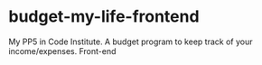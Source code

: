 # budget-my-life-frontend
My PP5 in Code Institute. A budget program to keep track of your income/expenses. Front-end
